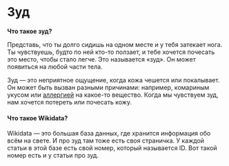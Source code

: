 # Зуд

**Что такое зуд?**

Представь, что ты долго сидишь на одном месте и у тебя затекает нога. Ты чувствуешь, будто по ней кто-то ползает, и тебе хочется почесать это место, чтобы стало легче. Это называется «зуд». Он может появиться на любой части тела.

Зуд — это неприятное ощущение, когда кожа чешется или покалывает. Он может быть вызван разными причинами: например, комариным укусом или [аллергией](allergies.md) на какое-то вещество. Когда мы чувствуем зуд, нам хочется потереть или почесать кожу.

#### Что такое Wikidata?

Wikidata — это большая база данных, где хранится информация обо всём на свете. И про зуд там тоже есть своя страничка. У каждой статьи в этой базе есть свой номер, который называется ID. Вот такой номер есть и у статьи про зуд.